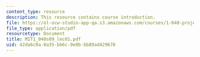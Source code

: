 ```yaml
---
content_type: resource
description: This resource contains course introduction.
file: https://ol-ocw-studio-app-qa.s3.amazonaws.com/courses/1-040-project-management-spring-2009/42da6c0a8a35bb6c9e0bbb89ad429678_MIT1_040s09_lec01.pdf
file_type: application/pdf
resourcetype: Document
title: MIT1_040s09_lec01.pdf
uid: 42da6c0a-8a35-bb6c-9e0b-bb89ad429678
---
```

